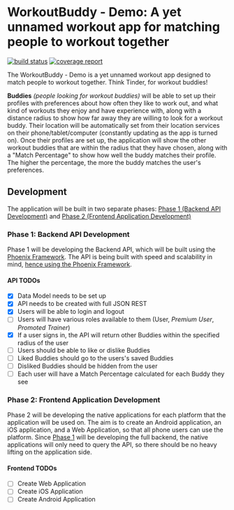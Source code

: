 # WorkoutBuddy - Demo: A yet unnamed workout app for matching people to workout together

[![build status](https://gitlab.com/daVinciCEB/unnamed-workout-app/badges/master/build.svg)](https://gitlab.com/daVinciCEB/unnamed-workout-app/commits/master) [![coverage report](https://gitlab.com/daVinciCEB/unnamed-workout-app/badges/master/coverage.svg)](https://gitlab.com/daVinciCEB/unnamed-workout-app/commits/master)

The WorkoutBuddy - Demo is a yet unnamed workout app designed to match people to workout together. Think Tinder, for workout buddies!

**Buddies** *(people looking for workout buddies)* will be able to set up their profiles with preferences about how often they like to work out, and what kind of workouts they enjoy and have experience with, along with a distance radius to show how far away they are willing to look for a workout buddy. Their location will be automatically set from their location services on their phone/tablet/computer (constantly updating as the app is turned on). Once their profiles are set up, the application will show the other workout buddies that are within the radius that they have chosen, along with a "Match Percentage" to show how well the buddy matches their profile. The higher the percentage, the more the buddy matches the user's preferences.

## Development

The application will be built in two separate phases: [Phase 1 (Backend API Development)](#phase-1-backend-api-development) and [Phase 2 (Frontend Application Development)](#phase-2-frontend-application-development)

### Phase 1: Backend API Development

Phase 1 will be developing the Backend API, which will be built using the [Phoenix Framework](http://phoenixframework.org/). The API is being built with speed and scalability in mind, [hence using the Phoenix Framework](http://www.phoenixframework.org/blog/the-road-to-2-million-websocket-connections).

#### API TODOs

- [x] Data Model needs to be set up
- [x] API needs to be created with full JSON REST
- [x] Users will be able to login and logout
- [ ] Users will have various roles available to them (User, *Premium User*, *Promoted Trainer*)
- [x] If a user signs in, the API will return other Buddies within the specified radius of the user
- [ ] Users should be able to like or dislike Buddies
- [ ] Liked Buddies should go to the users's saved Buddies
- [ ] Disliked Buddies should be hidden from the user
- [ ] Each user will have a Match Percentage calculated for each Buddy they see

### Phase 2: Frontend Application Development

Phase 2 will be developing the native applications for each platform that the application will be used on. The aim is to create an Android application, an iOS application, and a Web Application, so that all phone users can use the platform. Since [Phase 1](#phase-1-backend-api-development) will be developing the full backend, the native applications will only need to query the API, so there should be no heavy lifting on the application side.

#### Frontend TODOs
- [ ] Create Web Application
- [ ] Create iOS Application
- [ ] Create Android Application